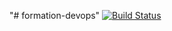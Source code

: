 "# formation-devops" 
[![Build Status](https://travis-ci.org/LepageKevin/formation-devops.svg?branch=master)](https://travis-ci.org/LepageKevin/formation-devops)